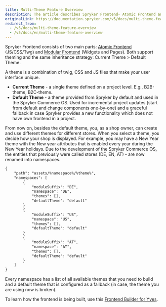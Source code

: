```yaml
---
title: Multi-Theme Feature Overview
description: The article describes Spryker Frontend- Atomic Frontend and Modular Frontend that support theming- current theme and default theme.
originalLink: https://documentation.spryker.com/v5/docs/multi-theme-feature-overview
redirect_from:
  - /v5/docs/multi-theme-feature-overview
  - /v5/docs/en/multi-theme-feature-overview
---
```


Spryker Frontend consists of two main parts: [Atomic Frontend](https://documentation.spryker.com/docs/en/atomic-frontend) (JS/CSS/Twg) and [Modular Frontend](https://documentation.spryker.com/docs/en/modular-frontend) (Widgets and Pages). Both support theming and the same inheritance strategy: Current Theme > Default Theme.

A theme is a combination of twig, CSS and JS files that make your user interface unique. 

* **Current Theme** - a single theme defined on a project level. E.g., B2B-theme, B2C-theme.
* **Default Theme** - a theme provided from Spryker by default and used in the Spryker Commerce OS. Used for incremental project updates (start from default and change components one-by-one) and a graceful fallback in case Spryker provides a new functionality which does not have own frontend in a project.

From now on, besides the default theme, you, as a shop owner, can create and use different themes for different stores. When you select a theme, you decide how your shop is displayed. For example, you may have a New Year theme with the New year attributes that is enabled every year during the New Year holidays. Due to the development of the Spryker Commerce OS, the entities that previously were called stores (DE, EN, AT) - are now renamed into namespaces.

```xml
{
	"path": "assets/%namespace%/%theme%",
	"namespaces": [
		{
			"moduleSuffix": "DE",
			"namespace": "DE",
			"themes": [],
			"defaultTheme": "default"
		}
		{
			"moduleSuffix": "US",
			"namespace": "US",
			"themes": [],
			"defaultTheme": "default"
		}
		{
			"moduleSuffix": "AT",
			"namespace": "AT",
			"themes": [],
			"defaultTheme": "default"
		}
	]
}
```
Every namespace has a list of all available themes that you need to build and a default theme that is configured as a fallback (in case, the theme you are using now is broken).

To learn how the frontend is being built, use this [Frontend Builder for Yves](https://documentation.spryker.com/docs/en/frontend-builder-for-yves).

<!-- Last review date: Aug 06, 2019 by Oksana Karasyova -->
